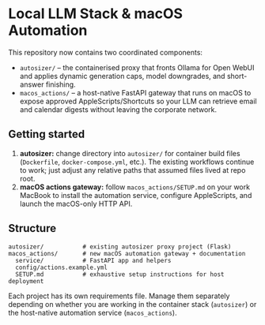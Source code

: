 # Local LLM Stack & macOS Automation

This repository now contains two coordinated components:

- `autosizer/` – the containerised proxy that fronts Ollama for Open WebUI and
  applies dynamic generation caps, model downgrades, and short-answer finishing.
- `macos_actions/` – a host-native FastAPI gateway that runs on macOS to expose
  approved AppleScripts/Shortcuts so your LLM can retrieve email and calendar
  digests without leaving the corporate network.

## Getting started

1. **autosizer:** change directory into `autosizer/` for container build files
   (`Dockerfile`, `docker-compose.yml`, etc.). The existing workflows continue to
   work; just adjust any relative paths that assumed files lived at repo root.
2. **macOS actions gateway:** follow `macos_actions/SETUP.md` on your work
   MacBook to install the automation service, configure AppleScripts, and launch
   the macOS-only HTTP API.

## Structure

```
autosizer/           # existing autosizer proxy project (Flask)
macos_actions/       # new macOS automation gateway + documentation
  service/           # FastAPI app and helpers
  config/actions.example.yml
  SETUP.md           # exhaustive setup instructions for host deployment
```

Each project has its own requirements file. Manage them separately depending on
whether you are working in the container stack (`autosizer`) or the host-native
automation service (`macos_actions`).
